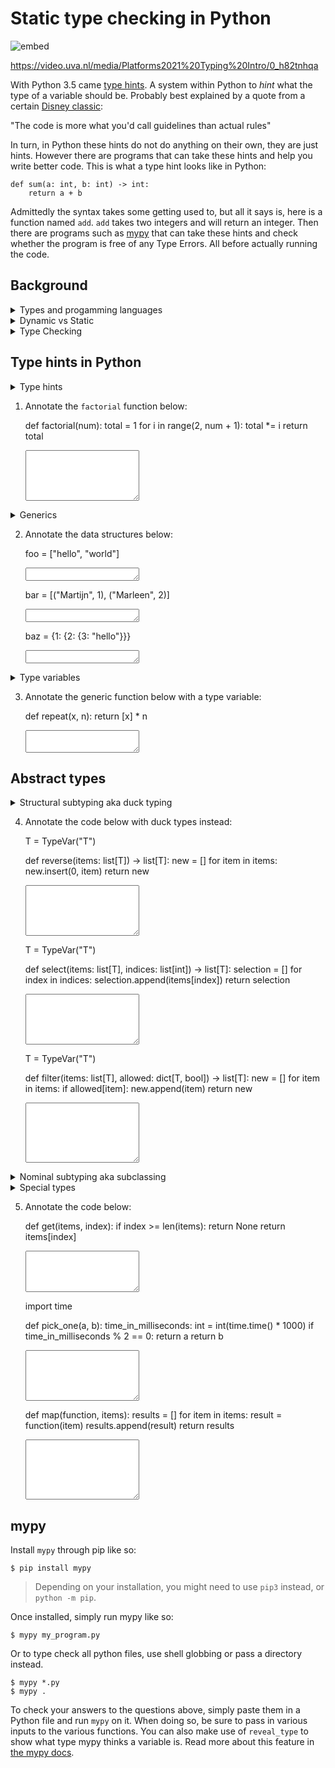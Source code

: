 # Static type checking in Python

![embed](https://api.eu.kaltura.com/p/120/sp/12000/embedIframeJs/uiconf_id/23449960/partner_id/120?iframeembed=true&playerId=kaltura_player&entry_id=0_h82tnhqa&flashvars[streamerType]=auto&amp;flashvars[localizationCode]=en_US&amp;flashvars[leadWithHTML5]=true&amp;flashvars[sideBarContainer.plugin]=true&amp;flashvars[sideBarContainer.position]=left&amp;flashvars[sideBarContainer.clickToClose]=true&amp;flashvars[chapters.plugin]=true&amp;flashvars[chapters.layout]=vertical&amp;flashvars[chapters.thumbnailRotator]=false&amp;flashvars[streamSelector.plugin]=true&amp;flashvars[EmbedPlayer.SpinnerTarget]=videoHolder&amp;flashvars[dualScreen.plugin]=true&amp;flashvars[hotspots.plugin]=1&amp;flashvars[Kaltura.addCrossoriginToIframe]=true&amp;&wid=0_lphpc5a4)

<https://video.uva.nl/media/Platforms2021%20Typing%20Intro/0_h82tnhqa>

With Python 3.5 came [type hints](https://www.python.org/dev/peps/pep-0484/). A system within Python to *hint* what the type of a variable should be. Probably best explained by a quote from a certain [Disney classic](https://www.imdb.com/title/tt0325980/):

"The code is more what you'd call guidelines than actual rules"

In turn, in Python these hints do not do anything on their own, they are just hints. However there are programs that can take these hints and help you write better code. This is what a type hint looks like in Python:


    def sum(a: int, b: int) -> int:
        return a + b


Admittedly the syntax takes some getting used to, but all it says is, here is a function named `add`. `add` takes two integers and will return an integer. Then there are programs such as [mypy](http://mypy-lang.org/) that can take these hints and check whether the program is free of any Type Errors. All before actually running the code.


## Background
<details markdown="1"><summary  markdown="span">Types and progamming languages</summary>

Different programming languages have different type systems, but why? Take a quick peek at the example below:


### Python

![embed](https://api.eu.kaltura.com/p/120/sp/12000/embedIframeJs/uiconf_id/23449960/partner_id/120?iframeembed=true&playerId=kaltura_player&entry_id=0_d7kh0wak&flashvars[streamerType]=auto&amp;flashvars[localizationCode]=en_US&amp;flashvars[leadWithHTML5]=true&amp;flashvars[sideBarContainer.plugin]=true&amp;flashvars[sideBarContainer.position]=left&amp;flashvars[sideBarContainer.clickToClose]=true&amp;flashvars[chapters.plugin]=true&amp;flashvars[chapters.layout]=vertical&amp;flashvars[chapters.thumbnailRotator]=false&amp;flashvars[streamSelector.plugin]=true&amp;flashvars[EmbedPlayer.SpinnerTarget]=videoHolder&amp;flashvars[dualScreen.plugin]=true&amp;flashvars[hotspots.plugin]=1&amp;flashvars[Kaltura.addCrossoriginToIframe]=true&amp;&wid=0_xty7r3sb)

<https://video.uva.nl/media/Platforms2021%20Typing%20Python/0_d7kh0wak>


    def sum(items):
        total = 0
        for item in items:
            total += item
        return total


Python's approach is simple, we'll just run the code and see if it works. If `items` can be summed, then great let's do that. This all works:


    sum([1, 2])
    sum([1, 2.0])
    sum({1, 2, 3})


But this does **not**:


    sum(["hello", 1])


And worse yet, we won't know that it does not work until this code is actually run. If the code is not properly tested, then running this function might not happen until its shipped to the client. In which case... **nightmares**.


### C

Okay, but what about other languages? Remember C?

![embed](https://api.eu.kaltura.com/p/120/sp/12000/embedIframeJs/uiconf_id/23449960/partner_id/120?iframeembed=true&playerId=kaltura_player&entry_id=0_4la7ngbg&flashvars[streamerType]=auto&amp;flashvars[localizationCode]=en_US&amp;flashvars[leadWithHTML5]=true&amp;flashvars[sideBarContainer.plugin]=true&amp;flashvars[sideBarContainer.position]=left&amp;flashvars[sideBarContainer.clickToClose]=true&amp;flashvars[chapters.plugin]=true&amp;flashvars[chapters.layout]=vertical&amp;flashvars[chapters.thumbnailRotator]=false&amp;flashvars[streamSelector.plugin]=true&amp;flashvars[EmbedPlayer.SpinnerTarget]=videoHolder&amp;flashvars[dualScreen.plugin]=true&amp;flashvars[hotspots.plugin]=1&amp;flashvars[Kaltura.addCrossoriginToIframe]=true&amp;&wid=0_sucghmat)

<https://video.uva.nl/media/Platforms2021%20Typing%20C/0_4la7ngbg>


    int sum(int items[], int n) {
        int total = 0;
        for (int i = 0; i < n; i++) {
            total += items[i];
        }
        return total;
    }


C takes a different approach, put a concrete type in front of everything and check it when trying to compile. That way we'll know up front whether the code will even run. Because this:


    float array[] = {3.0, 4.0, 5.0};
    sum(array, 3);


Will nicely throw a compile error. No chance that this code reaches the end user's desk. 

But wait, floats can be summed right? Well, tough luck. You'll need to write a new function for floats.

> For the curious, there are ways to escape C's type system through the use of casting and pointers. Most notably through the use of `void` pointers.

</details>


<details markdown="1"><summary  markdown="span">Dynamic vs Static</summary>

All programming languages have some form of type system, but when and what they do with that system varies. First, let's talk about when. There are two main forms, **static** and **dynamic**, and they are not exclusive from one another. 

#### Static

![embed](https://api.eu.kaltura.com/p/120/sp/12000/embedIframeJs/uiconf_id/23449960/partner_id/120?iframeembed=true&playerId=kaltura_player&entry_id=0_lf6czbc1&flashvars[streamerType]=auto&amp;flashvars[localizationCode]=en_US&amp;flashvars[leadWithHTML5]=true&amp;flashvars[sideBarContainer.plugin]=true&amp;flashvars[sideBarContainer.position]=left&amp;flashvars[sideBarContainer.clickToClose]=true&amp;flashvars[chapters.plugin]=true&amp;flashvars[chapters.layout]=vertical&amp;flashvars[chapters.thumbnailRotator]=false&amp;flashvars[streamSelector.plugin]=true&amp;flashvars[EmbedPlayer.SpinnerTarget]=videoHolder&amp;flashvars[dualScreen.plugin]=true&amp;flashvars[hotspots.plugin]=1&amp;flashvars[Kaltura.addCrossoriginToIframe]=true&amp;&wid=0_yzi9tqnm)

<https://video.uva.nl/media/Platforms2021%20Typing%20Static/0_lf6czbc1>

Static in this context just means before execution, that could be when compiling the code or through running a seperate type checker. For instance, C makes use of static type checking to ensure that all types operate with one another upon compilation. That way, there is no (technically, little) chance for any type errors while running the program. On top of this compilers can make use of the type information upon compilation to better optimize the resulting program. By for instance reserving precisely enough memory, as the data and their types is know up front.

#### Dynamic

![embed](https://api.eu.kaltura.com/p/120/sp/12000/embedIframeJs/uiconf_id/23449960/partner_id/120?iframeembed=true&playerId=kaltura_player&entry_id=0_bzusnwa5&flashvars[streamerType]=auto&amp;flashvars[localizationCode]=en_US&amp;flashvars[leadWithHTML5]=true&amp;flashvars[sideBarContainer.plugin]=true&amp;flashvars[sideBarContainer.position]=left&amp;flashvars[sideBarContainer.clickToClose]=true&amp;flashvars[chapters.plugin]=true&amp;flashvars[chapters.layout]=vertical&amp;flashvars[chapters.thumbnailRotator]=false&amp;flashvars[streamSelector.plugin]=true&amp;flashvars[EmbedPlayer.SpinnerTarget]=videoHolder&amp;flashvars[dualScreen.plugin]=true&amp;flashvars[hotspots.plugin]=1&amp;flashvars[Kaltura.addCrossoriginToIframe]=true&amp;&wid=0_a59l16tx)

<https://video.uva.nl/media/Platforms2021%20Typing%20Dynamic/0_bzusnwa5>

Dynamic means during execution of a program, or in runtime. A good example of a dynamic type system is Python. Values in Python do have types, there are `int`s, `list`s, `string`s, you name it. Misuse of these types will often result in an error, for instance this code:


    "hello" + [1,2,3]


Will raise a `TypeError` upon execution. But only during execution. So the information is there, and Python will protect you from weird and unexpected results, but a little late perhaps.

That said, dynamic type systems are often flexible and easy to use. As a programmer you don't have to worry about declaring types, and that means writing less code and probably easier to read code. This is a big reason as to why scripting languages such as Python, JavaScript and Bash tend to favor dynamic type systems. The flexibility in turn makes it possible to do extensive introspection, allowing the program itself to reason about types too. For instance in Python you can check the type of a variable through:


    isinstance(a, int)

</details>

<details markdown="1"><summary  markdown="span">Type Checking</summary>

Type information can be used for different things, such as optimizing programs, ensuring enough memory is available, but perhaps most important to us programmers: type checking. Ensuring that the program is free of any type errors. 

Type checking can be done both dynamically and statically. But, dynamic type checking happens while running the program and will inevitably impact performance. That is why dynamic type checking is usually only done upon execution of a line of code, to ensure no unnecessary checks are done. That execution of a line of code might be very late, and if you are not testing properly, it might just be in the hands of the end user by the time that buggy line of code finally runs.

In contrast static type checking does not need to worry about performance (as much). Afterall, this style of type checking happens in the developer's time (hence the "as much"), and not the end user's time. This enables a static type checker to do more complex type of checks and give better hints as to what is going wrong. However, to perform static type checking the information on types needs to be available before running the code. That often means that you as a programmer need to add this information. That is both a blessing and a curse. You will have to write more code, but the added information will make it easier for your co-workers or your future self to understand.

Static type checking is often preferred, and so much so that languages such as JavaScript (in the form of TypeScript) and Python have started to adopt type information to enable static type checking. 
</details>


## Type hints in Python

<details markdown="1"><summary  markdown="span">Type hints</summary>
A type hint in the simplest form looks like this:


    foo: int


All this says is, the type of the variable `foo` should be an integer. Notice how there is no initial value here. This line of code does not create a variable `foo`, all it does is add a hint that `foo`, once it exists, should be an integer. That means this will raise a `NameError`:


    $ python
    >>> foo: int
    >>> foo
    NameError: name 'foo' is not defined


It is possible to combine type hints and initialization on the same line, like so:


    foo: int = 3


That looks somewhat redundant, doesn't it? How can the *literal* `3` be anything else than an integer? This is where type inference kicks in. Tools such as `mypy` will try to infer the types of variables from their use. It is quite safe to assume type inference is possible here, so probably best to just write:


    foo = 3


Type inference does have its limitations, for instance `mypy` will not do any type inference in functions without type hints. To understand why, let's quickly look into function type hints. In the simplest form:


    def add(a: int, b: int) -> int:
        c = a + b
        return c


The syntax is relatively straight forward, using the colon (`:`) for parameter type hints, and the arrow (`->`) for the return type. Notice how the type of `c` is not annotated. It can be, but it is not needed. From the types of `a` and `b` and the `+` operation, `mypy` can infer the type of `c`. But what if we did not annotate this function. Well, in that case, `a` and `b` could be anything: `str`, `float`, `list`, you name it! This is where `mypy` draws a line, if you do not annotate a function, `mypy` will not even attempt to do type inference. Instead all variables will be of type `Any`.

What is `Any`? Well, anything really. It is an escape hatch of sorts that provides no information. Once `Any` gets involved type checking becomes rather impossible. What is `Any + int`? `Any`

</details>

1. Annotate the `factorial` function below:


    def factorial(num):
        total = 1
        for i in range(2, num + 1):
            total *= i
        return total


    <textarea name="form[q1]" rows="5" required=""></textarea>

<details markdown="1"><summary  markdown="span">Generics</summary>

Integers, floats, booleans and strings are primitive data types. Built into the language, they serve as building blocks for more complex data structures. For instance, you might need a `list` to store your data. 


    numbers: list = [1, 2, 3]
    number = numbers.pop()


Here is the catch, the type `list` does not tell *anything* about what is in the `list`. So really what we have here is a `list` containing `Any`. In this case the type of `number` would be `Any` too.

A `list` is a generic data type. It can store various types, but its operation will vary based on what you store. Simply put for a `list`, if you initially store integers in the list, you will later be able to retrieve integers from that list. This can be annotated as follows:


    numbers: list[int] = [1, 2, 3]
    number = numbers.pop()


Now `numbers` is defined as a list of integers, and through that `number` will be of type `int` too.

Let's take a quick look at `dict`. Dictionaries are generic over two types, their keys and values. This is how that can be annotated:


    grades: dict[str, int] = {"Martijn": 7, "Marleen": 8}


Tuples are an immutable data structure, once initialized it cannot be changed. So it is known up front exactly what the type of each value in the tuple is going to be. Because of this the `tuple` type can a variable amount of generic anotations with exactly as many types as there are values. Like so:

    foo: tuple[int, float] = (7, 7.2)
    bar: tuple[int, float, str] = (8, 7.9, "hello world")
    baz: tuple[int, int, int] = (1, 2, 3)


What about nested data structures?


    stats: dict[str, tuple[int, float]] = {"Martijn": (7, 7.2), "Marleen": (8, 8.1)}


Again, in most situations `mypy` can infer the types of the variables, and it is not strictly needed to annotate each data structure for type checking. That said, especially when it comes to data structures, annotations make the code easier to understand.  

</details>

2. Annotate the data structures below:

    
    foo = ["hello", "world"]
    

    <textarea name="form[q2.1]" rows="1" required=""></textarea>

    
    bar = [("Martijn", 1), ("Marleen", 2)]
    

    <textarea name="form[q2.2]" rows="1" required=""></textarea>

    
    baz = {1: {2: {3: "hello"}}}
    

    <textarea name="form[q2.3]" rows="1" required=""></textarea>

<details markdown="1"><summary  markdown="span">Type variables</summary>

Generics work through the use of type variables. In Python these variables are provided by `TypeVar` from the `typing` module. Here is how it works:


    from typing import TypeVar

    T = TypeVar('T')  # Can be anything
    N = TypeVar('N', int, float)  # Must be int or float


Type variables can be unconstraint, like `T` above. In this case `T` can be any type at all. Or type variables can be constraint, like `N` above. In which case `N` can only be an `int` or a `float`. Type variables can come in place of actual types. To create for instance generic functions:


    from typing import Iterable, TypeVar

    T = TypeVar('T')

    def first(items: list[T]) -> T:
        return items[0]


`first` will return the first item in the list, but what type is returned is dependent on the list. For instance, if `first` is called like so:


    n = first([1,2,3])


Then `n` will be of type `int`. Because a `list[int]` is passed in and `T` will take on the form of `int`. `T` is what is ultimately returned from `first` and that is then why `n` is an `int`.

Type variables can be used outside generic data structures too, for instance:


    def longest(a: T, b: T) -> T:
        return a if len(a) >= len(b) else b


This function will work for any type T, and it will return that same type.

</details>

3. Annotate the generic function below with a type variable:

    
    def repeat(x, n):
        return [x] * n
    

    <textarea name="form[q3]" rows="2" required=""></textarea>

## Abstract types

<details markdown="1"><summary  markdown="span">Structural subtyping aka duck typing</summary>

So far we have looked at concrete types, such as integers, strings and lists. These types are expressive, you know exactly what you are working with. But, often these concrete types limit design. Take for instance this function:


    def sum(items: list[int]) -> int:
        total = 0
        for item in items:
            total += item
        return item


There is no reason this implementation cannot work with other types of data structures. A tuple of integers or a set of integers should work just fine, but the type hint `list[int]` will only accept a concrete `list`. This is quite unpythonic!

Looking at the implementation of `sum`, all that is needed from `items` is that it works with a for-loop. Or more precisely, the data structure needs to be iterable. In this case we only care about a property of the type, not the concrete thing. Rather, if the type we insert into the function is somewhat list-like, the function should work just fine. In comes duck typing:

> if it walks like a duck, swims like a duck, and quacks like a duck... it's a duck.

We need a type that can swim, or in our case a data structure that is iterable. Whether that happens to be a swimming duck or a swimming fish in the end, that is irrelevant here. Luckily Python's `typing` module comes with a bunch of "duck types" built-in, one of which is `Iterable` that we can use like so:


    from typing import Iterable

    def sum(items: Iterable[int]) -> int:
        total = 0
        for item in items:
            total += item
        return item


Now any calls to `sum`, whether that'd be with a `tuple` or `set`, will all pass type checks. As all of these data structures are iterable! This form of abstract types is called structural subtyping. Alternatively, and probably easier to remember: **static duck typing**. This is done through creating a subtype that only contains some structural aspect of the original type. For instance, `Iterable` is a subtype with only the method `__iter__` (Python's hidden method for iterable things). So as long as the actual type implements `__iter__` any type check will pass.

The `typing` module provides more duck types, most notably: `Sequence` and `Mapping`. `Sequence` is a duck type for anything that keeps an order and is index-able. Lists and tuples are, but a `set` for instance is not.


    from typing import Sequence

    a: Sequence[int] = [1, 2, 3]  # All good
    b: Sequence[int] = (1, 2, 3)  # All good
    c: Sequence[int] = {1, 2, 3}  # Incompatible types in assignment (expression has type "Set[int]", variable has type "Sequence[int]")


`Mapping` is a generic type for structures that map one value to another, such as dictionaries for instance.


    from typing import Mapping

    a: Mapping[str, int] = {"foo": 1}  # All good


<details markdown="1"><summary  markdown="span">For the technically curious...</summary>

These abstract data types are implemented as so called `Protocols`. See this [Python Enhancement Proposal](https://www.python.org/dev/peps/pep-0544/). Through these Protocols you can define your own duck types too. For instance:


    from typing import Iterable, Protocol

    class SupportsAdd(Protocol):
        def __add__(self, other):
            pass

    def sum(items: Iterable[SupportsAdd]) -> SupportsAdd:
        total = None
        for item in items:
            if total is None:
                total = item
            else:
                total += item
        return item

    sum([1, 2, 3]) # all good
    sum([1.5, None]) # error: List item 1 has incompatible type "None"; expected "SupportsAdd"


</details>

</details>

4. Annotate the code below with duck types instead:


    T = TypeVar("T")

    def reverse(items: list[T]) -> list[T]:
        new = []
        for item in items:
            new.insert(0, item)
        return new


    <textarea name="form[q4.1]" rows="5" required=""></textarea>


    T = TypeVar("T")

    def select(items: list[T], indices: list[int]) -> list[T]:
        selection = []
        for index in indices:
            selection.append(items[index])
        return selection

    
    <textarea name="form[q4.2]" rows="5" required=""></textarea>



    T = TypeVar("T")

    def filter(items: list[T], allowed: dict[T, bool]) -> list[T]:
        new = []
        for item in items:
            if allowed[item]:
                new.append(item)
        return new


    <textarea name="form[q4.3]" rows="6" required=""></textarea>

<details markdown="1"><summary  markdown="span">Nominal subtyping aka subclassing </summary>

Duck typing is great and all, but what if we actually do want a duck, not something that happens to act like a duck. For instance, let's say we are building a grading app and we have three user roles, `Teacher`, `Assistant` and `Student`. Implemented like so:


    class User:

    class Staff(User): pass

    class Teacher(Staff): pass

    class Assistant(Staff): pass

    class Student(User): pass


Through this we can write functions that only accept specific types of users. For instance:


    def view_grade(user: User) -> int: pass
    def add_grade(user: Staff) -> None: pass


This way the type checker will allow all three roles to view grades, but only the `Staff` roles can add a grade. This form of abstract types is called nominal subtyping, where that type or any subclass of that type is accepted.

</details>

<details markdown="1"><summary  markdown="span">Special types</summary>

There are some special cases that need special treating and you'll find these in the `typing` module! [Here are the docs](https://docs.python.org/3/library/typing.html#special-forms)

### Union

For instance, in some cases a function might be able to cope with multiple types. Effectively one type or the other. `Union` handles this like so:


    from typing import Union

    def add(a: Union[int, float], b: Union[int, float]) -> Union[int, float]:
        return a + b


> Starting in Python 3.10, `Union[int, float]` can also be written as `int | float`

### Optional

Sometimes it is uncertain whether a function will return a value. Let's say we are looking for the location of a needle in a haystack. It might be in the haystack, it might also not be. In case it is not, it is a common (not necessarily best) practice to return `None`. That is what `Optional` captures, either a value is returned, or `None`.


    from typing import Optional, Sequence, TypeVar

    T = TypeVar("T")

    def find_index(haystack: Sequence[T], needle: T) -> Optional[int]:
        for i, hay in enumerate(haystack):
            if hay == needle:
                return i
        return None


> `Optional[int]` is equivalant to `Union[int, None]`. In that sense, it is entirely optional to use.

### Callable

Functions can be passed to other functions too. That is what `Callable` captures in Python.

    from typing import Callable

    def get_hashes(number: int) -> str:
        return "#" * number

    def get_stars(number: int) -> str:
        return "*" * number

    def create_pyramid(create_layer: Callable[[int], str], height) -> str:
        pyramid = ""
        for i in range(1, height + 1):
            pyramid += create_layer(i) + "\n"
        return pyramid

    print(create_pyramid(get_hashes, 5))
    print(create_pyramid(get_stars, 5))


</details>

5. Annotate the code below:

    
    def get(items, index):
        if index >= len(items):
            return None
        return items[index]
    

    <textarea name="form[q5.1]" rows="4" required=""></textarea>

    
    import time

    def pick_one(a, b):
        time_in_milliseconds: int = int(time.time() * 1000)
        if time_in_milliseconds % 2 == 0:
            return a
        return b 
    
    
    <textarea name="form[q5.2]" rows="5" required=""></textarea>

    
    def map(function, items):
        results = []
        for item in items:
            result = function(item)
            results.append(result)
        return results
    

    <textarea name="form[q5.3]" rows="6" required=""></textarea>


## mypy

Install `mypy` through pip like so:


    $ pip install mypy


> Depending on your installation, you might need to use `pip3` instead, or `python -m pip`.

Once installed, simply run mypy like so:


    $ mypy my_program.py


Or to type check all python files, use shell globbing or pass a directory instead.


    $ mypy *.py
    $ mypy .


To check your answers to the questions above, simply paste them in a Python file and run `mypy` on it. When doing so, be sure to pass in various inputs to the various functions. You can also make use of `reveal_type` to show what type mypy thinks a variable is. Read more about this feature in [the mypy docs](https://mypy.readthedocs.io/en/latest/common_issues.html?highlight=reveal_type#reveal-type).
